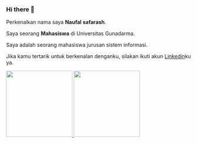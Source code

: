 ### Hi there 👋

Perkenalkan nama saya **Naufal safarash**.

Saya seorang **Mahasiswa** di Universitas Gunadarma.

Saya adalah seorang mahasiswa jurusan sistem informasi.

Jika kamu tertarik untuk berkenalan denganku, silakan ikuti akun [Linkedin](https://www.linkedin.com/in/naufal-safarash-14822a238/)ku ya.

<p align="left">
<a href="https://github.com/safarashh">
  <img height="180em" src="https://github-readme-stats-eight-theta.vercel.app/api?username=gilangadhan&show_icons=true&theme=algolia&include_all_commits=true&count_private=true"/>
  <img height="180em" src="https://github-readme-stats-eight-theta.vercel.app/api/top-langs/?username=gilangadhan&layout=compact&langs_count=8&theme=algolia"/>
</a>
</p>
